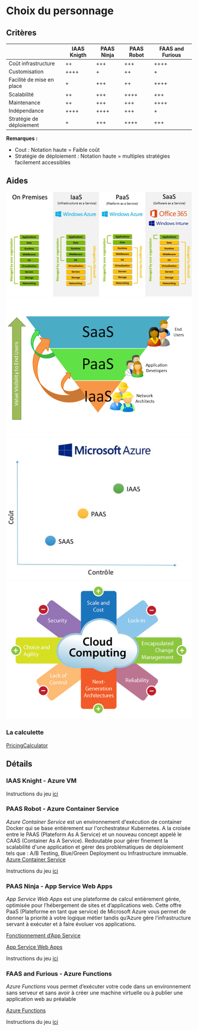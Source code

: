 # Choix du personnage

## Critères

|                            |     IAAS Knigth     |     PAAS Ninja      |      PAAS Robot     |  FAAS and Furious   |
|--------------------------- |---------------------|---------------------|---------------------|---------------------|
| Coût infrastructure        |        ++           |        +++          |         +++         |         ++++        |
| Customisation              |        ++++         |        +            |         ++          |         +           |
| Facilité de mise en place  |        +            |        +++          |         ++          |         ++++        |
| Scalabilité                |        ++           |        +++          |         ++++        |         +++         |
| Maintenance                |        ++           |        +++          |         +++         |         ++++        |
| Indépendance               |        ++++         |        ++++         |         +++         |         +           |
| Stratégie de déploiement   |        +            |        +++          |         ++++        |         +++         |

**Remarques :**
* Cout : Notation haute = Faible coût
* Stratégie de déploiement : Notation haute = multiples stratégies facilement accessibles


## Aides

<center>
    <img src="./images/4571.CloudServicesCompare_6EE94312.jpg"/>
    <img src="./images/cloud_value.gif"/>
    <img src="./images/Critere.png"/>
    <img src="./images/cloud-computing.jpg"/>
    
</center>

### La calculette 

[PricingCalculator](https://azure.microsoft.com/en-us/pricing/calculator/)

## Détails

### IAAS Knight - Azure VM

Instructions du jeu [ici](instructions_iaas_knight.md)


### PAAS Robot - Azure Container Service

*Azure Container Service* est un environnement d'exécution de container Docker qui se base entièrement sur l'orchestrateur Kubernetes. A la croisée entre le PAAS (Plateform As A Service) et un nouveau concept appelé le CAAS (Container As A Service). Redoutable pour gérer finement la scalabilité d'une application et gérer des problématiques de déploiement tels que : A/B Testing, Blue/Green Deployment ou Infrastructure immuable.
[Azure Container Service](https://azure.microsoft.com/fr-fr/services/container-service/)

Instructions du jeu [ici](instructions_paas_robot.md)


### PAAS Ninja - App Service Web Apps 

*App Service Web Apps* est une plateforme de calcul entièrement gérée, optimisée pour l’hébergement de sites et d’applications web. Cette offre PaaS (Plateforme en tant que service) de Microsoft Azure vous permet de donner la priorité à votre logique métier tandis qu’Azure gère l’infrastructure servant à exécuter et à faire évoluer vos applications.

[Fonctionnement d’App Service](https://docs.microsoft.com/fr-fr/azure/app-service/app-service-how-works-readme)

[App Service Web Apps ](https://azure.microsoft.com/fr-fr/services/app-service/web/)

Instructions du jeu [ici](instructions_paas_ninja.md)


### FAAS and Furious - Azure Functions

*Azure Functions* vous permet d’exécuter votre code dans un environnement sans serveur et sans avoir à créer une machine virtuelle ou à publier une application web au préalable

[Azure Functions](https://azure.microsoft.com/fr-fr/services/functions/)

Instructions du jeu [ici](instructions_faas_and_furious.md)